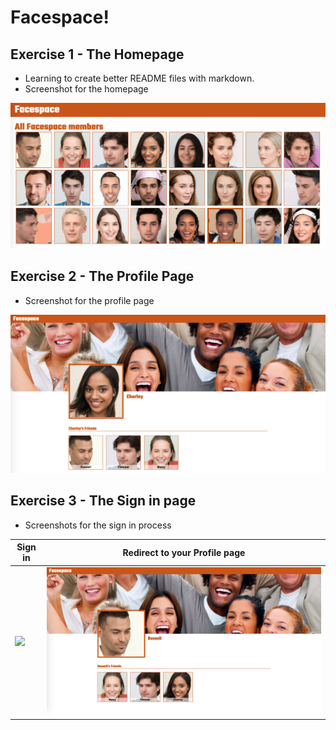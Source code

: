 # Facespace!

## Exercise 1 - The Homepage

- Learning to create better README files with markdown.
- Screenshot for the homepage

<img src="./assets/screenshot-1.png" />

## Exercise 2 - The Profile Page

- Screenshot for the profile page

<img src="./assets/screenshot-2.png" />

## Exercise 3 - The Sign in page

- Screenshots for the sign in process

| Sign in                                 | Redirect to your Profile page           |
| --------------------------------------- | --------------------------------------- |
| <img src="./assets/screenshot-3.png" /> | <img src="./assets/screenshot-4.png" /> |